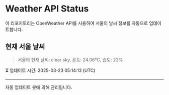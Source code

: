 
# Weather API Status

이 리포지토리는 OpenWeather API를 사용하여 서울의 날씨 정보를 자동으로 업데이트합니다.

## 현재 서울 날씨
> 서울의 현재 날씨: clear sky, 온도: 24.06°C, 습도: 23%

⏳ 업데이트 시간: 2025-03-23 05:14:13 (UTC)

---
자동 업데이트 봇에 의해 관리됩니다.
